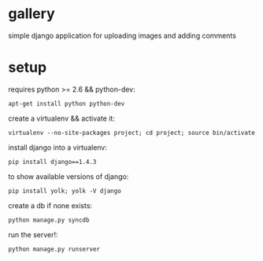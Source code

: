 gallery
=======

simple django application for uploading images and adding comments


setup
=======

requires python >= 2.6 && python-dev:

    apt-get install python python-dev


create a virtualenv && activate it:

    virtualenv --no-site-packages project; cd project; source bin/activate


install django into a virtualenv:

    pip install django==1.4.3


to show available versions of django:

    pip install yolk; yolk -V django


create a db if none exists:

    python manage.py syncdb


run the server!:

    python manage.py runserver
